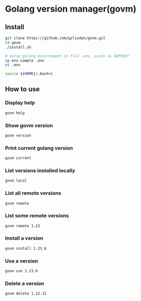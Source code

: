 # Golang version manager(govm)

## Install

```bash
git clone https://github.com/gzliudan/govm.git
cd govm
./install.sh

# setup golang environment in file .env, suchs as GOPROXY
cp env.sample .env
vi .env

source ${HOME}/.bashrc
```

## How to use

### Display help

```bash
govm help
```

### Show govm version

```bash
govm version
```

### Print current golang version

```bash
govm current
```

### List versions installed locally

```bash
govm local
```

### List all remote versions

```bash
govm remote
```

### List some remote versions

```bash
govm remote 1.23
```

### Install a version

```bash
govm install 1.23.6
```

### Use a version

```bash
govm use 1.23.6
```

### Delete a version

```bash
govm delete 1.22.12
```

